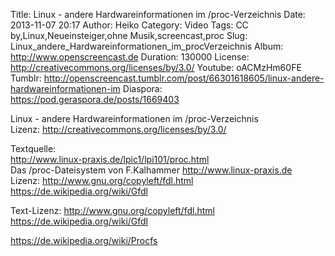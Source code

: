 Title: Linux - andere Hardwareinformationen im /proc-Verzeichnis
Date: 2013-11-07 20:17
Author: Heiko
Category: Video
Tags: CC by,Linux,Neueinsteiger,ohne Musik,screencast,proc
Slug: Linux_andere_Hardwareinformationen_im_procVerzeichnis
Album: http://www.openscreencast.de
Duration: 130000
License: http://creativecommons.org/licenses/by/3.0/
Youtube: oACMzHm60FE
Tumblr: http://openscreencast.tumblr.com/post/66301618605/linux-andere-hardwareinformationen-im
Diaspora: https://pod.geraspora.de/posts/1669403

Linux - andere Hardwareinformationen im /proc-Verzeichnis  
Lizenz: <http://creativecommons.org/licenses/by/3.0/>  
  
Textquelle:  
<http://www.linux-praxis.de/lpic1/lpi101/proc.html>  
Das /proc-Dateisystem von F.Kalhammer <http://www.linux-praxis.de>  
Lizenz: <http://www.gnu.org/copyleft/fdl.html>
<https://de.wikipedia.org/wiki/Gfdl>  
  
Text-Lizenz: <http://www.gnu.org/copyleft/fdl.html>
<https://de.wikipedia.org/wiki/Gfdl>  
  
<https://de.wikipedia.org/wiki/Procfs>


